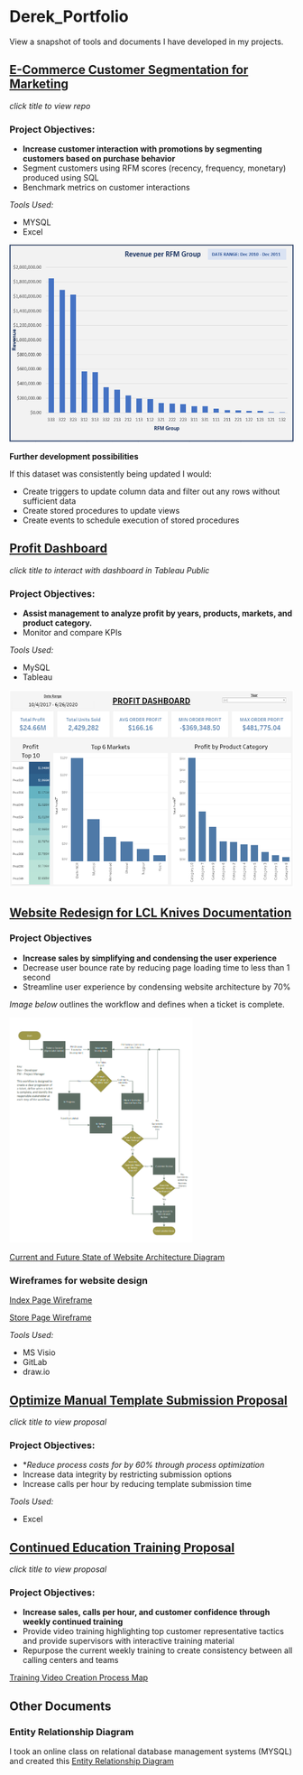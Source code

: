 # Derek_Portfolio
View a snapshot of tools and documents I have developed in my projects. 

## [E-Commerce Customer Segmentation for Marketing](https://github.com/frankd123/RFM_Scores)
*click title to view repo*

### Project Objectives:
- **Increase customer interaction with promotions by segmenting customers based on purchase behavior**
- Segment customers using RFM scores (recency, frequency, monetary) produced using SQL
- Benchmark metrics on customer interactions

*Tools Used:*
- MYSQL
- Excel

<img src="images/RFM Revenue Chart.PNG" height=350 >

**Further development possibilities**

If this dataset was consistently being updated I would:
* Create triggers to update column data and filter out any rows without sufficient data
* Create stored procedures to update views
* Create events to schedule execution of stored procedures


## [Profit Dashboard](https://public.tableau.com/app/profile/derek.frank2259/viz/ProductDashboard_16314197128400/Dashboard2)
*click title to interact with dashboard in Tableau Public*

### Project Objectives:
-	**Assist management to analyze profit by years, products, markets, and product category.**
- Monitor and compare KPIs

*Tools Used:*
- MySQL
- Tableau

[<img src="images/Profit Dashboard Image.PNG" height=350 >](https://public.tableau.com/app/profile/derek.frank2259/viz/ProductDashboard_16314197128400/Dashboard2)


## [Website Redesign for LCL Knives Documentation]()

### Project Objectives
- **Increase sales by simplifying and condensing the user experience**
- Decrease user bounce rate by reducing page loading time to less than 1 second
- Streamline user experience by condensing website architecture by 70%

*Image below* outlines the workflow and defines when a ticket is complete. 

<img src="images/LCL-Workflow.PNG" height=400 >

[Current and Future State of Website Architecture Diagram](https://github.com/frankd123/Derek_Portfolio/blob/main/images/Current%20and%20Future%20State%20Diagram.pdf)

### Wireframes for website design
[Index Page Wireframe](https://github.com/frankd123/Derek_Portfolio/blob/main/images/LCL%20Knife%20Index%20Layout%201.3.pdf)

[Store Page Wireframe](https://github.com/frankd123/Derek_Portfolio/blob/main/images/LCL%20Knife%20Store%20Page%20Layout%201.5.pdf)

*Tools Used:*
  - MS Visio
  - GitLab
  - draw.io

## [Optimize Manual Template Submission Proposal](https://github.com/frankd123/Derek_Portfolio/blob/main/images/Template%20Submission%20Inefficiencies%20CCI.pdf)

*click title to view proposal*

### Project Objectives:
- **Reduce process costs for by 60% through process optimization*
- Increase data integrity by restricting submission options
- Increase calls per hour by reducing template submission time


*Tools Used:*
- Excel


## [Continued Education Training Proposal](https://github.com/frankd123/Derek_Portfolio/blob/main/images/CCI%20Continued%20Education%20Training.pdf)
*click title to view proposal*

### Project Objectives:
- **Increase sales, calls per hour, and customer confidence through weekly continued training**
- Provide video training highlighting top customer representative tactics and provide supervisors with interactive training material
- Repurpose the current weekly training to create consistency between all calling centers and teams


[Training Video Creation Process Map](https://github.com/frankd123/Derek_Portfolio/blob/main/images/Video%20Creation%20Process%20Mapping.pdf)


## Other Documents

### Entity Relationship Diagram
I took an online class on relational database management systems (MYSQL) and created this [Entity Relationship Diagram](https://github.com/frankd123/Derek_Portfolio/blob/main/images/The%20Office%20Entity%20Relationship%20Diagram.pdf)



